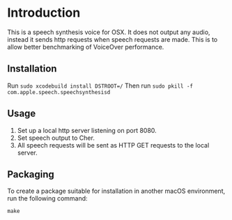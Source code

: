 # Introduction

This is a speech synthesis voice for OSX. It does not output any audio, instead it sends http requests when speech requests are made. This is to allow better benchmarking of VoiceOver performance.

## Installation

Run `sudo xcodebuild install DSTROOT=/`
Then run `sudo pkill -f com.apple.speech.speechsynthesisd`

## Usage

1. Set up a local http server listening on port 8080.
1. Set speech output to Cher.
1. All speech requests will be sent as HTTP GET requests to the local server.

## Packaging

To create a package suitable for installation in another macOS environment, run
the following command:

    make
